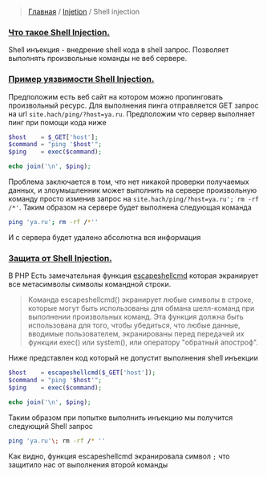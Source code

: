 > [Главная](../index.md) / [Injetion](index.md) / Shell injection

### <a id="about"></a> [Что такое Shell Injection.](#about)

Shell инъекция - внедрение shell кода в shell запрос. Позволяет выполнять произвольные команды не веб сервере.

###  <a id="example"></a> [Пример уязвимости Shell Injection.](#example)

Предположим есть веб сайт на котором можно пропинговать произвольный ресурс. Для выполнения пинга отправляется GET запрос на url `site.hach/ping/?host=ya.ru`. Предположим что сервер выполняет пинг при помощи кода ниже

```php
$host    = $_GET['host'];
$command = "ping '$host'";
$ping    = exec($command);

echo join('\n', $ping);
```

Проблема заключается в том, что нет никакой проверки получаемых данных, и злоумышленник может выполнить на сервере произвольную команду просто изменив запрос на `site.hach/ping/?host=ya.ru'; rm -rf /*'`. Таким образом на сервере будет выполнена следующая команда

```bash    
ping 'ya.ru'; rm -rf /*''
```

И с сервера будет удалено абсолютна вся информация

### <a id="protection"></a> [Защита от Shell Injection.](#protection)

В PHP Есть замечательная функция [escapeshellcmd](http://php.net/manual/ru/function.escapeshellcmd.php) которая экранирует все метасимволы символы командной строки.

> Команда escapeshellcmd() экранирует любые символы в строке, которые могут быть использованы для обмана шелл-команд при выполнении произвольных команд. Эта функция должна быть использована для того, чтобы убедиться, что любые данные, вводимые пользователем, экранированы перед передачей их функции exec() или system(), или оператору "обратный апостроф".

Ниже представлен код который не допустит выполнения shell инъекции

```php
$host    = escapeshellcmd($_GET['host']);
$command = "ping '$host'";
$ping    = exec($command);

echo join('\n', $ping);
```

Таким образом при попытке выполнить инъекцию мы получится следующий Shell запрос
```bash  
ping 'ya.ru'\; rm -rf /* ''
```
Как видно, функция escapeshellcmd экранировала символ `;` что защитило нас от выполнения второй команды	